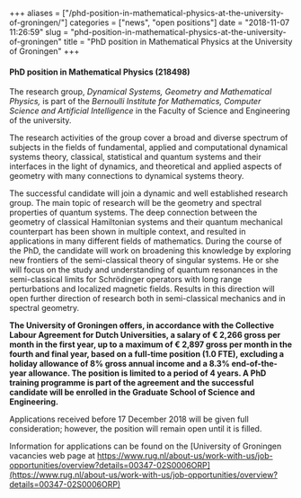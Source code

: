 +++
aliases = ["/phd-position-in-mathematical-physics-at-the-university-of-groningen/"]
categories = ["news", "open positions"]
date = "2018-11-07 11:26:59"
slug = "phd-position-in-mathematical-physics-at-the-university-of-groningen"
title = "PhD position in Mathematical Physics at the University of Groningen"
+++
#### PhD position in Mathematical Physics (218498)

The research group, *Dynamical Systems, Geometry and Mathematical
Physics,* is part of the *Bernoulli Institute for Mathematics, Computer
Science and Artificial Intelligence* in the Faculty of Science and
Engineering of the university.

The research activities of the group cover a broad and diverse spectrum
of subjects in the fields of fundamental, applied and computational
dynamical systems theory, classical, statistical and quantum systems and
their interfaces in the light of dynamics, and theoretical and applied
aspects of geometry with many connections to dynamical systems theory.

The successful candidate will join a dynamic and well established
research group. The main topic of research will be the geometry and
spectral properties of quantum systems. The deep connection between the
geometry of classical Hamiltonian systems and their quantum mechanical
counterpart has been shown in multiple context, and resulted in
applications in many different fields of mathematics. During the course
of the PhD, the candidate will work on broadening this knowledge by
exploring new frontiers of the semi-classical theory of singular
systems. He or she will focus on the study and understanding of quantum
resonances in the semi-classical limits for Schrödinger operators with
long range perturbations and localized magnetic fields. Results in this
direction will open further direction of research both in semi-classical
mechanics and in spectral geometry.

**The University of Groningen offers, in accordance with the Collective
Labour Agreement for Dutch Universities, a salary of € 2,266 gross per
month in the first year, up to a maximum of € 2,897 gross per month in
the fourth and final year, based on a full-time position (1.0 FTE),
excluding a holiday allowance of 8% gross annual income and a 8.3%
end-of-the-year allowance. The position is limited to a period of 4
years. A PhD training programme is part of the agreement and the
successful candidate will be enrolled in the Graduate School of Science
and Engineering.**

Applications received before 17 December 2018 will be given full
consideration; however, the position will remain open until it is
filled.

Information for applications can be found on the [University of
Groningen vacancies web page at
https://www.rug.nl/about-us/work-with-us/job-opportunities/overview?details=00347-02S0006ORP](https://www.rug.nl/about-us/work-with-us/job-opportunities/overview?details=00347-02S0006ORP)
